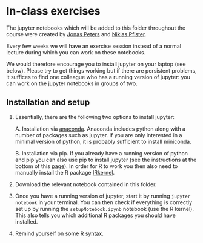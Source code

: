 
# In-class exercises

The jupyter notebooks which will be added to this folder throughout the course 
were created by [Jonas Peters](http://web.math.ku.dk/~peters/index.html) and [Niklas Pfister](https://stat.ethz.ch/~pfisteni/).

Every few weeks we will have an exercise session instead of a normal lecture
during which you can work on these notebooks.

We would therefore encourage you to install jupyter on your laptop (see below). Please try to get things working but if there are persistent problems, it suffices to find one colleague who has a running version of jupyter: you can work on the jupyter notebooks in groups of two.

## Installation and setup

1. Essentially, there are the following two options to install jupyter:

    A. Installation via [anaconda](https://www.anaconda.com/distribution/). 
    Anaconda includes python along with a number of packages such as jupyter. If you are only interested in a minimal version of python, it is probably sufficient to install miniconda.
    
    B. Installation via pip. If you already have a running version of python and pip you can also use pip to install jupyter (see the instructions at the bottom of this [page](http://jupyter.readthedocs.io/en/latest/install.html)). In order for R to work you then also need to manually install the R package [IRkernel](https://github.com/IRkernel/IRkernel/blob/master/README.md).

2. Download the relevant notebook contained in this folder.

3. Once you have a running version of jupyter, start it by running
`jupyter notebook` in your terminal. You can then check if everything is correctly set up by running the `setupNotebook.ipynb` notebook (use the R kernel). This also tells you which additional R packages you should have installed. 

1. Remind yourself on some [R syntax](http://github.com/rstudio/cheatsheets/raw/master/base-r.pdf).

